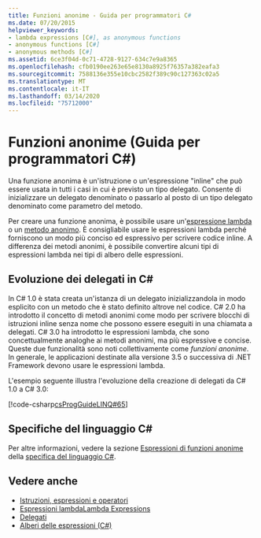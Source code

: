```yaml
---
title: Funzioni anonime - Guida per programmatori C#
ms.date: 07/20/2015
helpviewer_keywords:
- lambda expressions [C#], as anonymous functions
- anonymous functions [C#]
- anonymous methods [C#]
ms.assetid: 6ce3f04d-0c71-4728-9127-634c7e9a8365
ms.openlocfilehash: cfb0190ee263e65e8130a8925f76357a382eafa3
ms.sourcegitcommit: 7588136e355e10cbc2582f389c90c127363c02a5
ms.translationtype: MT
ms.contentlocale: it-IT
ms.lasthandoff: 03/14/2020
ms.locfileid: "75712000"
---
```

# <a name="anonymous-functions-c-programming-guide"></a>Funzioni anonime (Guida per programmatori C#)

Una funzione anonima è un'istruzione o un'espressione "inline" che può essere usata in tutti i casi in cui è previsto un tipo delegato. Consente di inizializzare un delegato denominato o passarlo al posto di un tipo delegato denominato come parametro del metodo.

Per creare una funzione anonima, è possibile usare un'[espressione lambda](lambda-expressions.md) o un [metodo anonimo](../../language-reference/operators/delegate-operator.md). È consigliabile usare le espressioni lambda perché forniscono un modo più conciso ed espressivo per scrivere codice inline. A differenza dei metodi anonimi, è possibile convertire alcuni tipi di espressioni lambda nei tipi di albero delle espressioni.

## <a name="the-evolution-of-delegates-in-c"></a>Evoluzione dei delegati in C\#

 In C# 1.0 è stata creata un'istanza di un delegato inizializzandola in modo esplicito con un metodo che è stato definito altrove nel codice. C# 2.0 ha introdotto il concetto di metodi anonimi come modo per scrivere blocchi di istruzioni inline senza nome che possono essere eseguiti in una chiamata a delegati. C# 3.0 ha introdotto le espressioni lambda, che sono concettualmente analoghe ai metodi anonimi, ma più espressive e concise. Queste due funzionalità sono noti collettivamente come *funzioni anonime*. In generale, le applicazioni destinate alla versione 3.5 o successiva di .NET Framework devono usare le espressioni lambda.  
  
 L'esempio seguente illustra l'evoluzione della creazione di delegati da C# 1.0 a C# 3.0:  
  
 [!code-csharp[csProgGuideLINQ#65](~/samples/snippets/csharp/VS_Snippets_VBCSharp/csProgGuideLINQ/CS/csRef30LangFeatures_2.cs#65)]  
  
## <a name="c-language-specification"></a>Specifiche del linguaggio C#

Per altre informazioni, vedere la sezione [Espressioni di funzioni anonime](~/_csharplang/spec/expressions.md#anonymous-function-expressions) della [specifica del linguaggio C#](~/_csharplang/spec/introduction.md).
  
## <a name="see-also"></a>Vedere anche

- [Istruzioni, espressioni e operatori](./index.md)
- [Espressioni lambdaLambda Expressions](./lambda-expressions.md)
- [Delegati](../delegates/index.md)
- [Alberi delle espressioni (C#)](../concepts/expression-trees/index.md)
